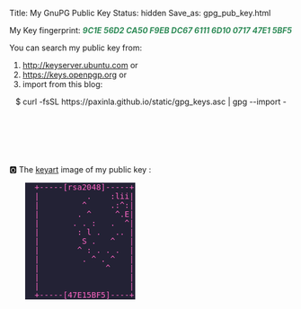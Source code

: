 Title: My GnuPG Public Key
Status: hidden
Save_as: gpg_pub_key.html


My Key fingerprint: <em style="color:seagreen;font-weight:bold;">9C1E 56D2 CA50 F9EB DC67 6111 6D10 0717 47E1 5BF5</em>

You can search my public key from:

1. <a href="http://keyserver.ubuntu.com/pks/lookup?op=get&search=0x9c1e56d2ca50f9ebdc6761116d10071747e15bf5" style="text-decoration:none;border:none;color:crimson;text-indent:0;" ><i class="fa fa-key"></i> http://keyserver.ubuntu.com</a> or
2. <a href="https://keys.openpgp.org/vks/v1/by-fingerprint/9C1E56D2CA50F9EBDC6761116D10071747E15BF5" style="text-decoration:none;border:none;color:crimson;text-indent:0;" ><i class="fa fa-key"></i> https://keys.openpgp.org</a> or
3. import from this blog:
<article style="margin-top:1em;"><header>
$ curl -fsSL https://paxinla.github.io/static/gpg_keys.asc | gpg --import -
</header></article>

<br/><br/>

🅾 The [keyart](https://manpages.ubuntu.com/manpages/disco/man1/keyart.1.html) image of my public key :

<article style="margin-left:2em;max-width:14em;">
<header style="background-color:#232235;"><pre style="color:#ff66c4;">
  +-----[rsa2048]-----+  
  |          .    :lii|  
  |         ^     .:^:|  
  |        . ^     ^.E|  
  |       . . :   .  ^|  
  |        : l .   .. |  
  |         S .   ^   |  
  |        ^ : . . .  |  
  |         . ^ . ^   |  
  |              ^    |  
  |                   |  
  |                   |  
  +-----[47E15BF5]----+  
</pre></header>
</article>
